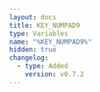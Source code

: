 ```yaml
---
layout: docs
title: KEY_NUMPAD9
type: Variables
name: "%KEY_NUMPAD9%"
hidden: true
changelog:
  - type: Added
    version: v0.7.2
---
```

